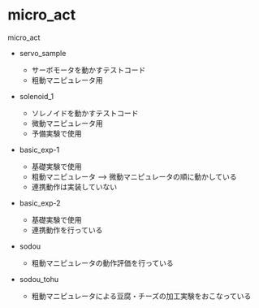 # micro_act
micro_act

* servo_sample
  * サーボモータを動かすテストコード
  * 粗動マニピュレータ用

* solenoid_1
  * ソレノイドを動かすテストコード
  * 微動マニピュレータ用
  * 予備実験で使用

* basic_exp-1
  * 基礎実験で使用
  * 粗動マニピュレータ --> 微動マニピュレータの順に動かしている
  * 連携動作は実装していない


* basic_exp-2
  * 基礎実験で使用
  * 連携動作を行っている

* sodou
  * 粗動マニピュレータの動作評価を行っている
 
* sodou_tohu
  * 粗動マニピュレータによる豆腐・チーズの加工実験をおこなっている
